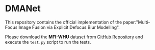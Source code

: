 # DMANet
This repository contains the official implementation of the paper:"Multi-Focus Image Fusion via Explicit Defocus Blur Modelling".

Please download the **MFI-WHU** dataset from [GitHub Repository](https://github.com/HaoZhang1018/MFI-WHU.git) and execute the `test.py` script to run the tests.
